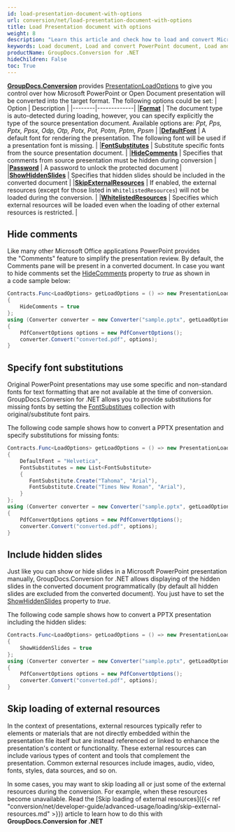 ```yaml
---
id: load-presentation-document-with-options
url: conversion/net/load-presentation-document-with-options
title: Load Presentation document with options
weight: 8
description: "Learn this article and check how to load and convert Microsoft PowerPoint documents with advanced options using GroupDocs.Conversion for .NET API."
keywords: Load document, Load and convert PowerPoint document, Load and convert PPTX presentation, Load and convert PPT
productName: GroupDocs.Conversion for .NET
hideChildren: False
toc: True
---
```

[**GroupDocs.Conversion**](https://products.groupdocs.com/conversion/net) provides [PresentationLoadOptions](https://reference.groupdocs.com/conversion/net/groupdocs.conversion.options.load/presentationloadoptions) to give you control over how Microsoft PowerPoint or Open Document presentation will be converted into the target format. The following options could be set:
| Option | Description |
|--------|-------------|
|**[Format](https://reference.groupdocs.com/conversion/net/groupdocs.conversion.options.load/presentationloadoptions/format)** | The document type is auto-detected during loading, however, you can specify explicitly the type of the source presentation document. Available options are: *Ppt, Pps, Pptx, Ppsx, Odp, Otp, Potx, Pot, Potm, Pptm, Ppsm* |
|**[DefaultFont](https://reference.groupdocs.com/conversion/net/groupdocs.conversion.options.load/presentationloadoptions/defaultfont)** | A default font for rendering the presentation. The following font will be used if a presentation font is missing. |
|**[FontSubstitutes](https://reference.groupdocs.com/conversion/net/groupdocs.conversion.options.load/presentationloadoptions/fontsubstitutes)** | Substitute specific fonts from the source presentation document. |
|**[HideComments](https://reference.groupdocs.com/conversion/net/groupdocs.conversion.options.load/presentationloadoptions/hidecomments)** | Specifies that comments from source presentation must be hidden during conversion |
|**[Password](https://reference.groupdocs.com/conversion/net/groupdocs.conversion.options.load/presentationloadoptions/password)** | A password to unlock the protected document |
|**[ShowHiddenSlides](https://reference.groupdocs.com/conversion/net/groupdocs.conversion.options.load/presentationloadoptions/showhiddenslides)** | Specifies that hidden slides should be included in the converted document |
|**[SkipExternalResources](https://reference.groupdocs.com/conversion/net/groupdocs.conversion.options.load/presentationloadoptions/skipexternalresources)** |  If enabled, the external resources (except for those listed in `WhitelistedResources`) will not be loaded during the conversion. |
|**[WhitelistedResources](https://reference.groupdocs.com/conversion/net/groupdocs.conversion.options.load/presentationloadoptions/whitelistedresources)** | Specifies which external resources will be loaded even when the loading of other external resources is restricted. |

## Hide comments

Like many other Microsoft Office applications PowerPoint provides the "Comments" feature to simplify the presentation review. By default, the Comments pane will be present in a converted document. In case you want to hide comments set the [HideComments](https://reference.groupdocs.com/conversion/net/groupdocs.conversion.options.load/presentationloadoptions/hidecomments) property to *true* as shown in a code sample below:

```csharp
Contracts.Func<LoadOptions> getLoadOptions = () => new PresentationLoadOptions
{
    HideComments = true
};
using (Converter converter = new Converter("sample.pptx", getLoadOptions))
{
    PdfConvertOptions options = new PdfConvertOptions();
    converter.Convert("converted.pdf", options);
}
```

## Specify font substitutions

Original PowerPoint presentations may use some specific and non-standard fonts for text formatting that are not available at the time of conversion. GroupDocs.Conversion for .NET allows you to provide substitutions for missing fonts by setting the [FontSubstitues](https://reference.groupdocs.com/conversion/net/groupdocs.conversion.options.load/presentationloadoptions/fontsubstitutes) collection with original/substitute font pairs.

The following code sample shows how to convert a PPTX presentation and specify substitutions for missing fonts:

```csharp
Contracts.Func<LoadOptions> getLoadOptions = () => new PresentationLoadOptions
{
    DefaultFont = "Helvetica",
    FontSubstitutes = new List<FontSubstitute>
    {
       FontSubstitute.Create("Tahoma", "Arial"),
       FontSubstitute.Create("Times New Roman", "Arial"),
    }
};
using (Converter converter = new Converter("sample.pptx", getLoadOptions))
{
    PdfConvertOptions options = new PdfConvertOptions();
    converter.Convert("converted.pdf", options);
}
```

## Include hidden slides

Just like you can show or hide slides in a Microsoft PowerPoint presentation manually, GroupDocs.Conversion for .NET allows displaying of the hidden slides in the converted document programmatically (by default all hidden slides are excluded from the converted document). You just have to set the [ShowHiddenSlides](https://reference.groupdocs.com/conversion/net/groupdocs.conversion.options.load/presentationloadoptions/showhiddenslides) property to *true*.

The following code sample shows how to convert a PPTX presentation including the hidden slides:

```csharp
Contracts.Func<LoadOptions> getLoadOptions = () => new PresentationLoadOptions
{
    ShowHiddenSlides = true
};
using (Converter converter = new Converter("sample.pptx", getLoadOptions))
{
    PdfConvertOptions options = new PdfConvertOptions();
    converter.Convert("converted.pdf", options);
}
```

## Skip loading of external resources

In the context of presentations, external resources typically refer to elements or materials that are not directly embedded within the presentation file itself but are instead referenced or linked to enhance the presentation's content or functionality. These external resources can include various types of content and tools that complement the presentation. Common external resources include images, audio, video, fonts, styles, data sources, and so on. 

In some cases, you may want to skip loading all or just some of the external resources during the conversion. For example, when these resources become unavailable. Read the [Skip loading of external resources]({{< ref "conversion/net/developer-guide/advanced-usage/loading/skip-external-resources.md" >}}) article to learn how to do this with **GroupDocs.Conversion for .NET** 